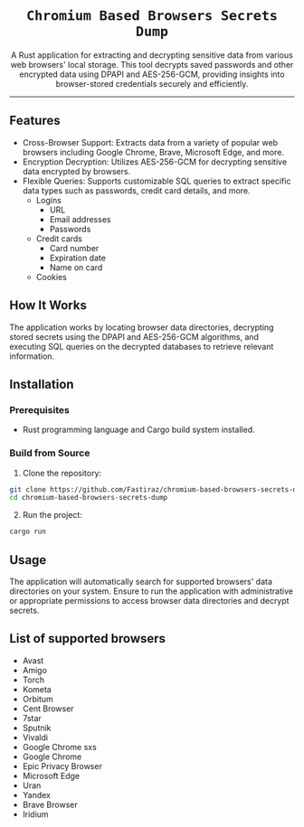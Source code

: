 <div align="center">
<h1><code>Chromium Based Browsers Secrets Dump</code></h1>
<p>A Rust application for extracting and decrypting sensitive data from various web browsers' local storage. This tool decrypts saved passwords and other encrypted data using DPAPI and AES-256-GCM, providing insights into browser-stored credentials securely and efficiently.</p>
</div>

---

## Features
- Cross-Browser Support: Extracts data from a variety of popular web browsers including Google Chrome, Brave, Microsoft Edge, and more.
- Encryption Decryption: Utilizes AES-256-GCM for decrypting sensitive data encrypted by browsers.
- Flexible Queries: Supports customizable SQL queries to extract specific data types such as passwords, credit card details, and more.
  - Logins
    - URL
    - Email addresses
    - Passwords
  - Credit cards
    - Card number
    - Expiration date
    - Name on card
  - Cookies

## How It Works
The application works by locating browser data directories, decrypting stored secrets using the DPAPI and AES-256-GCM algorithms, and executing SQL queries on the decrypted databases to retrieve relevant information.

## Installation
### Prerequisites
- Rust programming language and Cargo build system installed.

### Build from Source

1. Clone the repository:

```bash
git clone https://github.com/Fastiraz/chromium-based-browsers-secrets-dump.git
cd chromium-based-browsers-secrets-dump
```

2. Run the project:

```bash
cargo run
```

## Usage
The application will automatically search for supported browsers' data directories on your system. Ensure to run the application with administrative or appropriate permissions to access browser data directories and decrypt secrets.

## List of supported browsers

- Avast
- Amigo
- Torch
- Kometa
- Orbitum
- Cent Browser
- 7star
- Sputnik
- Vivaldi
- Google Chrome sxs
- Google Chrome
- Epic Privacy Browser
- Microsoft Edge
- Uran
- Yandex
- Brave Browser
- Iridium
